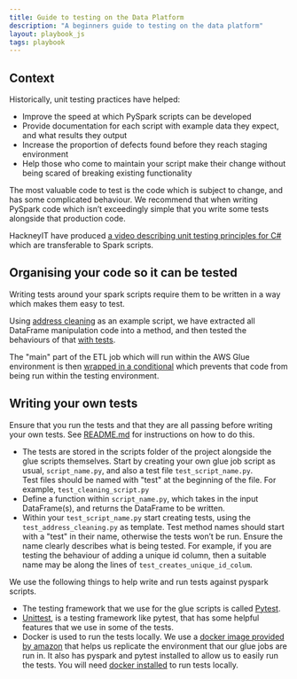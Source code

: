 ```yaml
---
title: Guide to testing on the Data Platform
description: "A beginners guide to testing on the data platform"
layout: playbook_js
tags: playbook
---
```


## Context

Historically, unit testing practices have helped:
- Improve the speed at which PySpark scripts can be developed
- Provide documentation for each script with example data they 
  expect, and what results they output 
- Increase the proportion of defects found before they reach staging environment
- Help those who come to maintain your script make their change without being scared 
  of breaking existing functionality

The most valuable code to test is the code which is subject to change, 
and has some complicated behaviour.  We recommend that when writing PySpark 
code which isn’t exceedingly simple that you write some tests alongside that production code.

HackneyIT have produced [a video describing unit testing principles for C#][unit_testing_principles] 
which are transferable to Spark scripts.

## Organising your code so it can be tested

Writing tests around your spark scripts require them to be written in a way which makes them easy to test.

Using [address cleaning][address_cleaning] as an example script, we have
extracted all DataFrame manipulation code into a method, and then tested
the behaviours of that [with tests][tests_example].

The "main" part of the ETL job which will run within the AWS Glue environment
is then [wrapped in a conditional][main_script_example] which prevents
that code from being run within the testing environment.


## Writing your own tests

Ensure that you run the tests and that they are all passing before writing your own tests. 
See [README.md][readme] for instructions on how to do this.

- The tests are stored in the scripts folder of the project alongside the glue scripts themselves. 
Start by creating your own glue job script as usual, `script_name.py`, and also a test file `test_script_name.py`.  
Test files should be named with "test" at the beginning of the file. For example, `test_cleaning_script.py`
- Define a function within `script_name.py`, which takes in the input DataFrame(s), and returns the DataFrame to be written.
- Within your `test_script_name.py` start creating tests, using the `test_address_cleaning.py` as template. Test method names should start with a "test" in their name, otherwise the tests won’t be run. 
Ensure the name clearly describes what is being tested. 
For example, if you are testing the behaviour of adding a unique id column, then a suitable name may be along the lines of `test_creates_unique_id_colum`.


We use the following things to help write and run tests against pyspark scripts.

- The testing framework that we use for the glue scripts is called  [Pytest][pytest].
- [Unittest][unittest], is a testing framework like pytest, that has some helpful features that we use in some of the tests.
- Docker is used to run the tests locally. 
  We use a [docker image provided by amazon][aws_docker_docs] that helps us replicate the environment that our glue jobs are run in. 
  It also has pyspark and pytest installed to allow us to easily run the tests. You will need [docker installed][docker] to run tests locally.

[address_cleaning]: https://github.com/LBHackney-IT/Data-Platform/blob/2e4a89e280c326576a976b4f28c9b7faaa691ea4/scripts/address_cleaning.py#L16-L99
[tests_example]: https://github.com/LBHackney-IT/Data-Platform/blob/2e4a89e280c326576a976b4f28c9b7faaa691ea4/scripts/test_address_cleaning.py#L7-L15
[main_script_example]: https://github.com/LBHackney-IT/Data-Platform/blob/2e4a89e280c326576a976b4f28c9b7faaa691ea4/scripts/address_cleaning.py#L103-L140
[unittest]: https://docs.python.org/3/library/unittest.html
[aws_docker_docs]: https://aws.amazon.com/blogs/big-data/developing-aws-glue-etl-jobs-locally-using-a-container/
[pytest]: https://docs.pytest.org/en/6.2.x/contents.html
[readme]: https://github.com/LBHackney-IT/Data-Platform/blob/main/scripts/README.md
[docker]: https://docs.docker.com/get-docker/
[unit_testing_principles]: https://www.youtube.com/embed/M-_F_Tr6paQ
